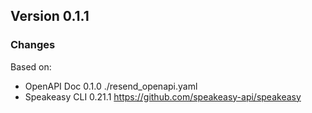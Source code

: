 

## Version 0.1.1
### Changes
Based on:
- OpenAPI Doc 0.1.0 ./resend_openapi.yaml
- Speakeasy CLI 0.21.1 https://github.com/speakeasy-api/speakeasy